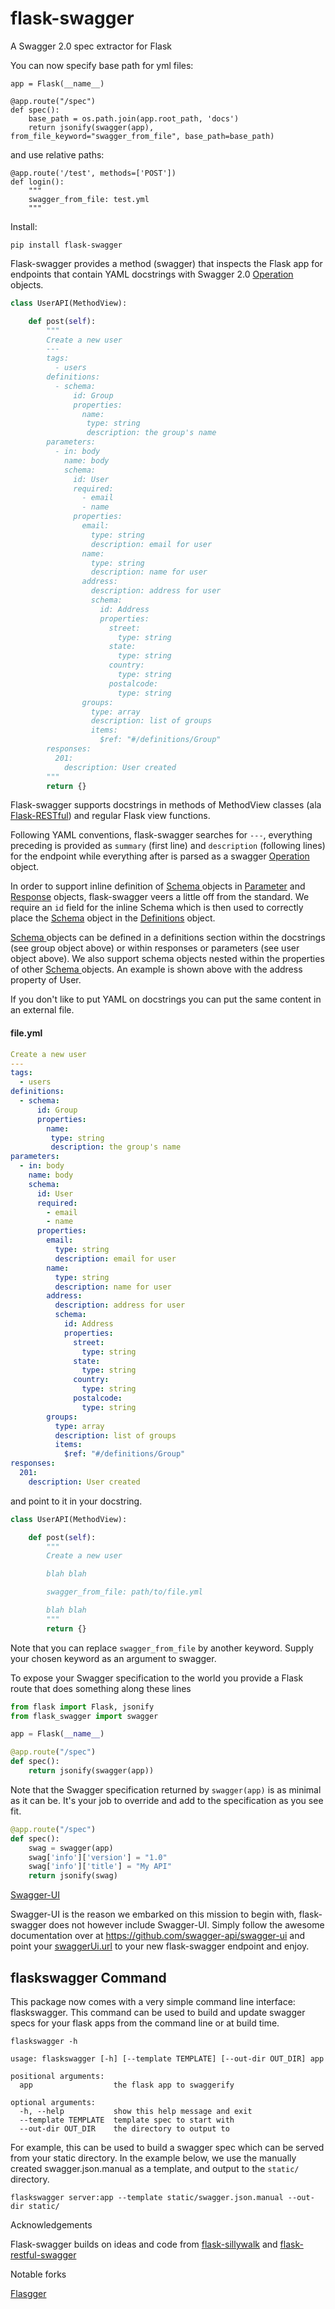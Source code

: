 # flask-swagger
A Swagger 2.0 spec extractor for Flask

You can now specify base path for yml files:
```
app = Flask(__name__)

@app.route("/spec")
def spec():
    base_path = os.path.join(app.root_path, 'docs')
    return jsonify(swagger(app), from_file_keyword="swagger_from_file", base_path=base_path)
```
and use relative paths:
```
@app.route('/test', methods=['POST'])
def login():
    """
    swagger_from_file: test.yml
    """
```

Install:

```shell
pip install flask-swagger
```
Flask-swagger provides a method (swagger) that inspects the Flask app for endpoints that contain YAML docstrings with Swagger 2.0 [Operation](https://github.com/swagger-api/swagger-spec/blob/master/versions/2.0.md#operation-object) objects.

```python
class UserAPI(MethodView):

    def post(self):
        """
        Create a new user
        ---
        tags:
          - users
        definitions:
          - schema:
              id: Group
              properties:
                name:
                 type: string
                 description: the group's name
        parameters:
          - in: body
            name: body
            schema:
              id: User
              required:
                - email
                - name
              properties:
                email:
                  type: string
                  description: email for user
                name:
                  type: string
                  description: name for user
                address:
                  description: address for user
                  schema:
                    id: Address
                    properties:
                      street:
                        type: string
                      state:
                        type: string
                      country:
                        type: string
                      postalcode:
                        type: string
                groups:
                  type: array
                  description: list of groups
                  items:
                    $ref: "#/definitions/Group"
        responses:
          201:
            description: User created
        """
        return {}
```
Flask-swagger supports docstrings in methods of MethodView classes (ala [Flask-RESTful](https://github.com/flask-restful/flask-restful)) and regular Flask view functions.

Following YAML conventions, flask-swagger searches for `---`, everything preceding is provided as `summary` (first line) and `description` (following lines) for the endpoint while everything after is parsed as a swagger [Operation](https://github.com/swagger-api/swagger-spec/blob/master/versions/2.0.md#operation-object) object.

In order to support inline definition of [Schema ](https://github.com/swagger-api/swagger-spec/blob/master/versions/2.0.md#schemaObject) objects in [Parameter](https://github.com/swagger-api/swagger-spec/blob/master/versions/2.0.md#parameterObject)  and [Response](https://github.com/swagger-api/swagger-spec/blob/master/versions/2.0.md#responsesObject) objects, flask-swagger veers a little off from the standard. We require an `id` field for the inline Schema which is then used to correctly place the [Schema](https://github.com/swagger-api/swagger-spec/blob/master/versions/2.0.md#schemaObject) object in the [Definitions](https://github.com/swagger-api/swagger-spec/blob/master/versions/2.0.md#definitionsObject) object.


[Schema ](https://github.com/swagger-api/swagger-spec/blob/master/versions/2.0.md#schemaObject) objects can be defined in a definitions section within the docstrings (see group object above) or within responses or parameters (see user object above). We also support schema objects nested within the properties of other [Schema ](https://github.com/swagger-api/swagger-spec/blob/master/versions/2.0.md#schemaObject) objects. An example is shown above with the address property of User.

If you don't like to put YAML on docstrings you can put the same content in an external file.

#### file.yml
```yaml
Create a new user
---
tags:
  - users
definitions:
  - schema:
      id: Group
      properties:
        name:
         type: string
         description: the group's name
parameters:
  - in: body
    name: body
    schema:
      id: User
      required:
        - email
        - name
      properties:
        email:
          type: string
          description: email for user
        name:
          type: string
          description: name for user
        address:
          description: address for user
          schema:
            id: Address
            properties:
              street:
                type: string
              state:
                type: string
              country:
                type: string
              postalcode:
                type: string
        groups:
          type: array
          description: list of groups
          items:
            $ref: "#/definitions/Group"
responses:
  201:
    description: User created
```

and point to it in your docstring.

```python
class UserAPI(MethodView):

    def post(self):
        """
        Create a new user

        blah blah

        swagger_from_file: path/to/file.yml

        blah blah
        """
        return {}
```

Note that you can replace `swagger_from_file` by another keyword. Supply your chosen keyword as an argument to swagger. 


To expose your Swagger specification to the world you provide a Flask route that does something along these lines

```python
from flask import Flask, jsonify
from flask_swagger import swagger

app = Flask(__name__)

@app.route("/spec")
def spec():
    return jsonify(swagger(app))
```

Note that the Swagger specification returned by `swagger(app)` is as minimal as it can be. It's your job to override and add to the specification as you see fit.

```python
@app.route("/spec")
def spec():
    swag = swagger(app)
    swag['info']['version'] = "1.0"
    swag['info']['title'] = "My API"
    return jsonify(swag)
```


[Swagger-UI](https://github.com/swagger-api/swagger-ui)

Swagger-UI is the reason we embarked on this mission to begin with, flask-swagger does not however include Swagger-UI. Simply follow the awesome documentation over at https://github.com/swagger-api/swagger-ui and point your [swaggerUi.url](https://github.com/swagger-api/swagger-ui#swaggerui) to your new flask-swagger endpoint and enjoy.

## flaskswagger Command
This package now comes with a very simple command line interface: flaskswagger. This command can be used to build and update swagger specs for your flask apps from the command line or at build time.

```shell
flaskswagger -h
```

```
usage: flaskswagger [-h] [--template TEMPLATE] [--out-dir OUT_DIR] app

positional arguments:
  app                  the flask app to swaggerify

optional arguments:
  -h, --help           show this help message and exit
  --template TEMPLATE  template spec to start with
  --out-dir OUT_DIR    the directory to output to
```

For example, this can be used to build a swagger spec which can be served from your static directory. In the example below, we use the manually created swagger.json.manual as a template, and output to the `static/` directory.

```shell
flaskswagger server:app --template static/swagger.json.manual --out-dir static/
```

Acknowledgements

Flask-swagger builds on ideas and code from [flask-sillywalk](https://github.com/hobbeswalsh/flask-sillywalk) and [flask-restful-swagger](https://github.com/rantav/flask-restful-swagger)

Notable forks

[Flasgger](https://github.com/rochacbruno/flasgger)
